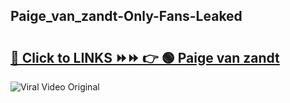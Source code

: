 
 ## Paige_van_zandt-Only-Fans-Leaked

# <h2><a href="https://clipsfans.com/Paige_van_zandt&ref=git">🔗 Click to LINKS ⏩⏩ 👉 🟢 Paige van zandt </a></h2>

<a href="https://clipsfans.com/Paige_van_zandt&ref=git" rel="nofollow" data-target="animated-image.originalLink"><img src="https://i.ibb.co.com/xMMVF88/686577567.gif" alt="Viral Video Original" style="max-width: 100%; display: inline-block;" data-target="animated-image.originalImage"></a>
